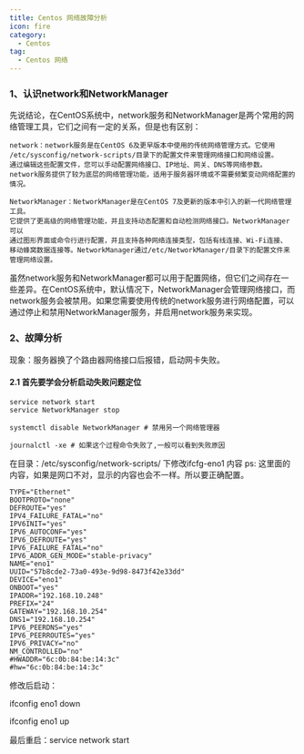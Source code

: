 ```yaml
---
title: Centos 网络故障分析
icon: fire
category:
  - Centos
tag:
  - Centos 网络
---
```


### 1、认识network和NetworkManager
先说结论，在CentOS系统中，network服务和NetworkManager是两个常用的网络管理工具，它们之间有一定的关系，但是也有区别：

```textmate
network：network服务是在CentOS 6及更早版本中使用的传统网络管理方式。它使用
/etc/sysconfig/network-scripts/目录下的配置文件来管理网络接口和网络设置。
通过编辑这些配置文件，您可以手动配置网络接口、IP地址、网关、DNS等网络参数。
network服务提供了较为底层的网络管理功能，适用于服务器环境或不需要频繁变动网络配置的情况。
```

```textmate
NetworkManager：NetworkManager是在CentOS 7及更新的版本中引入的新一代网络管理工具。
它提供了更高级的网络管理功能，并且支持动态配置和自动检测网络接口。NetworkManager可以
通过图形界面或命令行进行配置，并且支持各种网络连接类型，包括有线连接、Wi-Fi连接、
移动蜂窝数据连接等。NetworkManager通过/etc/NetworkManager/目录下的配置文件来管理网络设置。
```

虽然network服务和NetworkManager都可以用于配置网络，但它们之间存在一些差异。在CentOS系统中，默认情况下，NetworkManager会管理网络接口，而network服务会被禁用。如果您需要使用传统的network服务进行网络配置，可以通过停止和禁用NetworkManager服务，并启用network服务来实现。

### 2、故障分析
现象：服务器换了个路由器网络接口后报错，启动网卡失败。

#### 2.1 首先要学会分析启动失败问题定位
    service network start
    service NetworkManager stop

    systemctl disable NetworkManager # 禁用另一个网络管理器

    journalctl -xe # 如果这个过程命令失败了,一般可以看到失败原因


在目录：/etc/sysconfig/network-scripts/ 下修改ifcfg-eno1 内容
ps: 这里面的内容，如果是网口不对，显示的内容也会不一样。所以要正确配置。

```editorconfig
TYPE="Ethernet"
BOOTPROTO="none"
DEFROUTE="yes"
IPV4_FAILURE_FATAL="no"
IPV6INIT="yes"
IPV6_AUTOCONF="yes"
IPV6_DEFROUTE="yes"
IPV6_FAILURE_FATAL="no"
IPV6_ADDR_GEN_MODE="stable-privacy"
NAME="eno1"
UUID="57b8cde2-73a0-493e-9d98-8473f42e33dd"
DEVICE="eno1"
ONBOOT="yes"
IPADDR="192.168.10.248"
PREFIX="24"
GATEWAY="192.168.10.254"
DNS1="192.168.10.254"
IPV6_PEERDNS="yes"
IPV6_PEERROUTES="yes"
IPV6_PRIVACY="no"
NM_CONTROLLED="no"
#HWADDR="6c:0b:84:be:14:3c"
#hw="6c:0b:84:be:14:3c"
```
修改后启动：

ifconfig eno1 down

ifconfig eno1 up

最后重启：service network start
